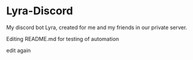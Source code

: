 # Lyra-Discord
My discord bot Lyra, created for me and my friends in our private server.

Editing README.md for testing of automation

edit again
